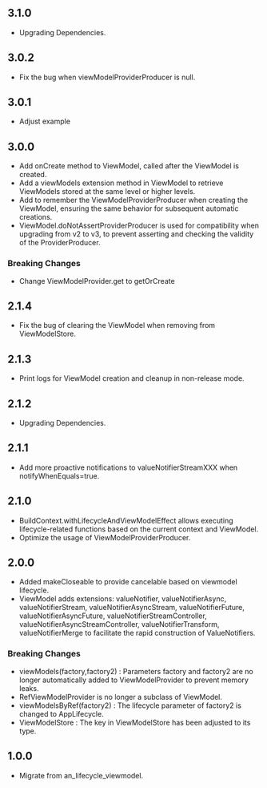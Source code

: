 ## 3.1.0

* Upgrading Dependencies.

## 3.0.2

* Fix the bug when viewModelProviderProducer is null.

## 3.0.1

* Adjust example

## 3.0.0

* Add onCreate method to ViewModel, called after the ViewModel is created.
* Add a viewModels extension method in ViewModel to retrieve ViewModels stored at the same level or
  higher levels.
* Add to remember the ViewModelProviderProducer when creating the ViewModel, ensuring the same
  behavior for subsequent automatic creations.
* ViewModel.doNotAssertProviderProducer is used for compatibility when upgrading from v2 to v3, to
  prevent asserting and checking the validity of the ProviderProducer.

### Breaking Changes

* Change ViewModelProvider.get to getOrCreate

## 2.1.4

* Fix the bug of clearing the ViewModel when removing from ViewModelStore.

## 2.1.3

* Print logs for ViewModel creation and cleanup in non-release mode.

## 2.1.2

* Upgrading Dependencies.

## 2.1.1

* Add more proactive notifications to valueNotifierStreamXXX when notifyWhenEquals=true.

## 2.1.0

* BuildContext.withLifecycleAndViewModelEffect allows executing lifecycle-related functions based on
  the current context and ViewModel.
* Optimize the usage of ViewModelProviderProducer.

## 2.0.0

* Added makeCloseable to provide cancelable based on viewmodel lifecycle.
* ViewModel adds extensions: valueNotifier, valueNotifierAsync, valueNotifierStream,
  valueNotifierAsyncStream, valueNotifierFuture, valueNotifierAsyncFuture,
  valueNotifierStreamController, valueNotifierAsyncStreamController, valueNotifierTransform,
  valueNotifierMerge to facilitate the rapid construction of ValueNotifiers.

### Breaking Changes

* viewModels(factory,factory2) : Parameters factory and factory2 are no longer automatically added
  to ViewModelProvider to prevent memory leaks.
* RefViewModelProvider is no longer a subclass of ViewModel.
* viewModelsByRef(factory2) : The lifecycle parameter of factory2 is changed to AppLifecycle.
* ViewModelStore : The key in ViewModelStore has been adjusted to its type.

## 1.0.0

* Migrate from an_lifecycle_viewmodel.

